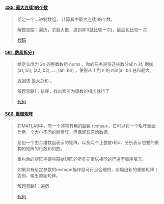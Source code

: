 #### [485. 最大连续1的个数](https://leetcode-cn.com/problems/max-consecutive-ones/)

> 给定一个二进制数组， 计算其中最大连续1的个数。
>
> 解题思路：遍历，求最大值，遇到非1(就比较一次)，最后也比较一次
>
> [代码](OneDay01.java)

#### [561. 数组拆分 I](https://leetcode-cn.com/problems/array-partition-i/)

> 给定长度为 2n 的整数数组 nums ，你的任务是将这些数分成 n 对, 例如 (a1, b1), (a2, b2), ..., (an, bn) ，使得从 1 到 n 的 min(ai, bi) 总和最大。
>
> 返回该 最大总和 。
>
> 解题思路1：排序，找出索引为偶数的相加就行了
>
> [代码](OneDay02.java)

#### [566. 重塑矩阵](https://leetcode-cn.com/problems/reshape-the-matrix/)

> 在MATLAB中，有一个非常有用的函数 reshape，它可以将一个矩阵重塑为另一个大小不同的新矩阵，但保留其原始数据。
>
> 给出一个由二维数组表示的矩阵，以及两个正整数r和c，分别表示想要的重构的矩阵的行数和列数。
>
> 重构后的矩阵需要将原始矩阵的所有元素以相同的行遍历顺序填充。
>
> 如果具有给定参数的reshape操作是可行且合理的，则输出新的重塑矩阵；否则，输出原始矩阵。
>
> 解题思路1：遍历
>
> [代码](OneDay03.java)